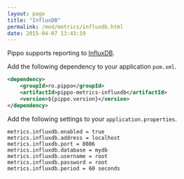 ```yaml
---
layout: page
title: "InfluxDB"
permalink: /mod/metrics/influxdb.html
date: 2015-04-07 13:43:19
---
```


Pippo supports reporting to [InfluxDB](http://influxdb.com).

Add the following dependency to your application `pom.xml`.

```xml
<dependency>
    <groupId>ro.pippo</groupId>
    <artifactId>pippo-metrics-influxdb</artifactId>
    <version>${pippo.version}</version>
</dependency>
```

Add the following settings to your `application.properties`.

```properties
metrics.influxdb.enabled = true
metrics.influxdb.address = localhost
metrics.influxdb.port = 8086
metrics.influxdb.database = mydb
metrics.influxdb.username = root
metrics.influxdb.password = root
metrics.influxdb.period = 60 seconds
```
